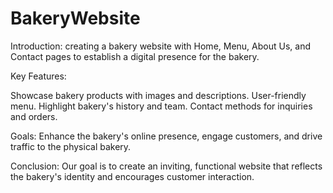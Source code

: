 # BakeryWebsite
Introduction:
creating a bakery website with Home, Menu, About Us, and Contact pages to establish a digital presence for the bakery.

Key Features:

Showcase bakery products with images and descriptions.
User-friendly menu.
Highlight bakery's history and team.
Contact methods for inquiries and orders.

Goals:
Enhance the bakery's online presence, engage customers, and drive traffic to the physical bakery.

Conclusion:
Our goal is to create an inviting, functional website that reflects the bakery's identity and encourages customer interaction.
